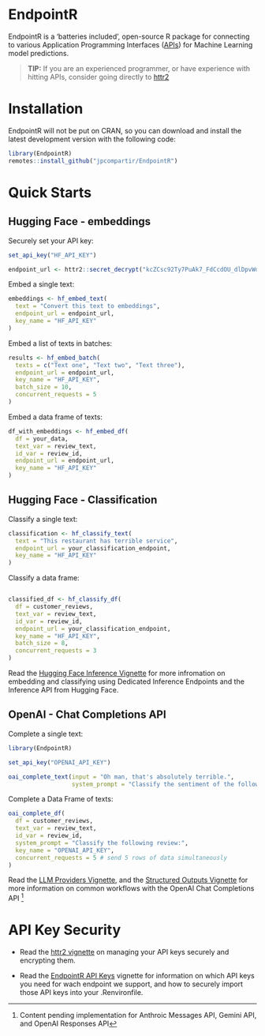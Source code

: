 
<!-- README.md is generated from README.Rmd. Please edit that file -->

# EndpointR

<!-- badges: start -->

<!-- badges: end -->

EndpointR is a ‘batteries included’, open-source R package for
connecting to various Application Programming Interfaces
(<a href="https://en.wikipedia.org/wiki/API" target="_blank">APIs</a>)
for Machine Learning model predictions.

> **TIP:** If you are an experienced programmer, or have experience with
> hitting APIs, consider going directly to
> [httr2](https://httr2.r-lib.org/reference/index.html)

# Installation

EndpointR will not be put on CRAN, so you can download and install the
latest development version with the following code:

``` r
library(EndpointR)
remotes::install_github("jpcompartir/EndpointR")
```

# Quick Starts

## Hugging Face - embeddings

Securely set your API key:

``` r
set_api_key("HF_API_KEY")

endpoint_url <- httr2::secret_decrypt("kcZCsc92Ty7PuAk7_FdCcdOU_dlDpvWdDyfpwCWg-wW80eJxJPdQ68nz4V_0922SzSwM5_dYfpTOqsZ-GodUpLN4PQbwE73wlZkBCWIaIXc15g", "ENDPOINTR_KEY") # encrypted - for demo purposes
```

Embed a single text:

``` r
embeddings <- hf_embed_text(
  text = "Convert this text to embeddings",
  endpoint_url = endpoint_url,
  key_name = "HF_API_KEY"
)
```

Embed a list of texts in batches:

``` r
results <- hf_embed_batch(
  texts = c("Text one", "Text two", "Text three"),
  endpoint_url = endpoint_url,
  key_name = "HF_API_KEY",
  batch_size = 10,
  concurrent_requests = 5
)
```

Embed a data frame of texts:

``` r
df_with_embeddings <- hf_embed_df(
  df = your_data,
  text_var = review_text,
  id_var = review_id,
  endpoint_url = endpoint_url,
  key_name = "HF_API_KEY"
)
```

## Hugging Face - Classification

Classify a single text:

``` r
classification <- hf_classify_text(
  text = "This restaurant has terrible service",
  endpoint_url = your_classification_endpoint,
  key_name = "HF_API_KEY"
)
```

Classify a data frame:

``` r

classified_df <- hf_classify_df(
  df = customer_reviews,
  text_var = review_text,
  id_var = review_id,
  endpoint_url = your_classification_endpoint,
  key_name = "HF_API_KEY",
  batch_size = 8,
  concurrent_requests = 3
)
```

Read the [Hugging Face Inference
Vignette](vignettes/hugging_face_inference.Rmd) for more infromation on
embedding and classifying using Dedicated Inference Endpoints and the
Inference API from Hugging Face.

## OpenAI - Chat Completions API

Complete a single text:

``` r
library(EndpointR)

set_api_key("OPENAI_API_KEY")

oai_complete_text(input = "Oh man, that's absolutely terrible.",
                  system_prompt = "Classify the sentiment of the following text: ")
```

Complete a Data Frame of texts:

``` r
oai_complete_df(
  df = customer_reviews,
  text_var = review_text,
  id_var = review_id,
  system_prompt = "Classify the following review:",
  key_name = "OPENAI_API_KEY",
  concurrent_requests = 5 # send 5 rows of data simultaneously
)
```

Read the [LLM Providers Vignette](vignettes/llm_providers.Rmd), and the
[Structured Outputs
Vignette](vignettes/structured_outputs_json_schema.Rmd) for more
information on common workflows with the OpenAI Chat Completions API
[^1]

# API Key Security

- Read the
  <a href="https://httr2.r-lib.org/articles/wrapping-apis.html#basics"
  target="_blank">httr2 vignette</a> on managing your API keys securely
  and encrypting them.

- Read the [EndpointR API Keys](vignettes/api_keys.Rmd) vignette for
  information on which API keys you need for wach endpoint we support,
  and how to securely import those API keys into your .Renvironfile.

[^1]: Content pending implementation for Anthroic Messages API, Gemini
    API, and OpenAI Responses API
